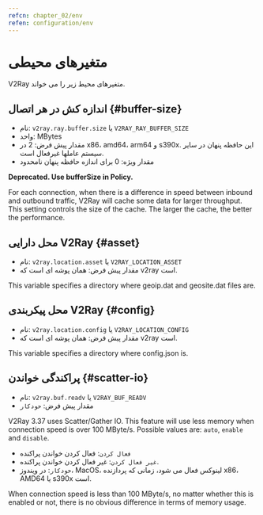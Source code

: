 ```yaml
---
refcn: chapter_02/env
refen: configuration/env
---
```


# متغیرهای محیطی

V2Ray متغیرهای محیط زیر را می خواند.

## اندازه کش در هر اتصال {#buffer-size}

* نام: `v2ray.ray.buffer.size` یا `V2RAY_RAY_BUFFER_SIZE`
* واحد: MBytes
* مقدار پیش فرض: 2 در x86، amd64، arm64 و s390x. این حافظه پنهان در سایر سیستم عاملها غیرفعال است.
* مقدار ویژه: 0 برای اندازه حافظه پنهان نامحدود

**Deprecated. Use bufferSize in Policy.**

For each connection, when there is a difference in speed between inbound and outbound traffic, V2Ray will cache some data for larger throughput. This setting controls the size of the cache. The larger the cache, the better the performance.

## محل دارایی V2Ray {#asset}

* نام: `v2ray.location.asset` یا `V2RAY_LOCATION_ASSET`
* مقدار پیش فرض: همان پوشه ای است که v2ray است.

This variable specifies a directory where geoip.dat and geosite.dat files are.

## محل پیکربندی V2Ray {#config}

* نام: `v2ray.location.config` یا `V2RAY_LOCATION_CONFIG`
* مقدار پیش فرض: همان پوشه ای است که v2ray است.

This variable specifies a directory where config.json is.

## پراکندگی خواندن {#scatter-io}

* نام: `v2ray.buf.readv` یا `V2RAY_BUF_READV`
* مقدار پیش فرض: `خودکار`

V2Ray 3.37 uses Scatter/Gather IO. This feature will use less memory when connection speed is over 100 MByte/s. Possible values are: `auto`, `enable` and `disable`.

* `فعال کردن`: فعال کردن خواندن پراکنده
* `غیر فعال کردن`: غیر فعال کردن خواندن پراکنده.
* `خودکار`: در ویندوز، MacOS، لینوکس فعال می شود، زمانی که پردازنده x86، AMD64 یا s390x است.

When connection speed is less than 100 MByte/s, no matter whether this is enabled or not, there is no obvious difference in terms of memory usage.